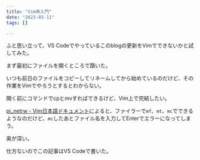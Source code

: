 ```yaml
---
title: "Vim再入門"
date: "2023-03-11"
tags: []

---
```


ふと思い立って、VS Codeでやっているこのblogの更新をVimでできないかと試してみた。

まず最初にファイルを開くところで躓いた。

いつも前日のファイルをコピーしてリネームしてから始めているのだけど、その作業をVimでやろうとするとわからない。

開く前にコマンドでcpとmvすればできるけど、Vim上で完結したい。

[pi_netrw - Vim日本語ドキュメント](https://vim-jp.org/vimdoc-ja/pi_netrw.html)によると、ファイラーで`mf`、`mt`、`mc`でできるようなのだけど、`mc`したあとファイル名を入力してEnterでエラーになってしまう。

奥が深い。

仕方ないのでこの記事はVS Codeで書いた。
